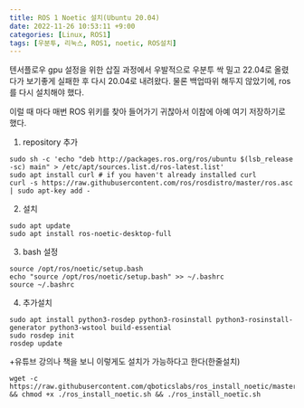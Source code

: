 ```yaml
---
title: ROS 1 Noetic 설치(Ubuntu 20.04)
date: 2022-11-26 10:53:11 +9:00
categories: [Linux, ROS1]
tags: [우분투, 리눅스, ROS1, noetic, ROS설치]
---
```


텐서플로우 gpu 설정을 위한 삽질 과정에서 우발적으로 우분투 싹 밀고 22.04로 올렸다가 보기좋게 실패한 후 다시 20.04로 내려왔다.
물론 백업따위 해두지 않았기에, ros를 다시 설치해야 했다.

이럴 때 마다 매번 ROS 위키를 찾아 들어가기 귀찮아서 이참에 아예 여기 저장하기로 했다.

1. repository 추가
```
sudo sh -c 'echo "deb http://packages.ros.org/ros/ubuntu $(lsb_release -sc) main" > /etc/apt/sources.list.d/ros-latest.list'
sudo apt install curl # if you haven't already installed curl
curl -s https://raw.githubusercontent.com/ros/rosdistro/master/ros.asc | sudo apt-key add -
```


2. 설치
```
sudo apt update
sudo apt install ros-noetic-desktop-full
```

3. bash 설정
```
source /opt/ros/noetic/setup.bash
echo "source /opt/ros/noetic/setup.bash" >> ~/.bashrc
source ~/.bashrc
```

4. 추가설치
```
sudo apt install python3-rosdep python3-rosinstall python3-rosinstall-generator python3-wstool build-essential
sudo rosdep init
rosdep update
```

+유튜브 강의나 책을 보니 이렇게도 설치가 가능하다고 한다(한줄설치)
```
wget -c https://raw.githubusercontent.com/qboticslabs/ros_install_noetic/master/ros_install_noetic.sh && chmod +x ./ros_install_noetic.sh && ./ros_install_noetic.sh
```